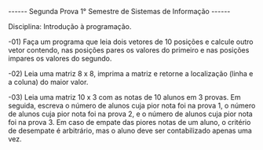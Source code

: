 ------ Segunda Prova 1° Semestre de Sistemas de Informação ------

Disciplina: Introdução à programação.

-01) Faça um programa que leia dois vetores de 10 posições e calcule outro vetor contendo,
nas posições pares os valores do primeiro e nas posições impares os valores do segundo.

-02) Leia uma matriz 8 x 8, imprima a matriz e retorne a localização (linha e a coluna) do maior valor.

-03)  Leia uma matriz 10 x 3 com as notas de 10 alunos em 3 provas. Em seguida,
escreva o número de alunos cuja pior nota foi na prova 1, o número de alunos
cuja pior nota foi na prova 2, e o número de alunos cuja pior nota foi na prova 3.
Em caso de empate das piores notas de um aluno, o critério de desempate é arbitrário,
mas o aluno deve ser contabilizado apenas uma vez.
